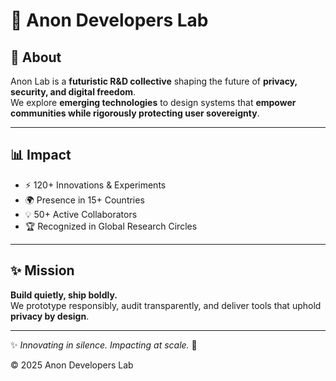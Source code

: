 # 🚀 Anon Developers Lab  

## 🌟 About  
Anon Lab is a **futuristic R&D collective** shaping the future of **privacy, security, and digital freedom**.  
We explore **emerging technologies** to design systems that **empower communities while rigorously protecting user sovereignty**.  

---

## 📊 Impact  
- ⚡ 120+ Innovations & Experiments  
- 🌍 Presence in 15+ Countries  
- 💡 50+ Active Collaborators  
- 🏆 Recognized in Global Research Circles  

---

## ✨ Mission  
**Build quietly, ship boldly.**  
We prototype responsibly, audit transparently, and deliver tools that uphold **privacy by design**.  

---

✨ *Innovating in silence. Impacting at scale.* 🖤  

© 2025 Anon Developers Lab
